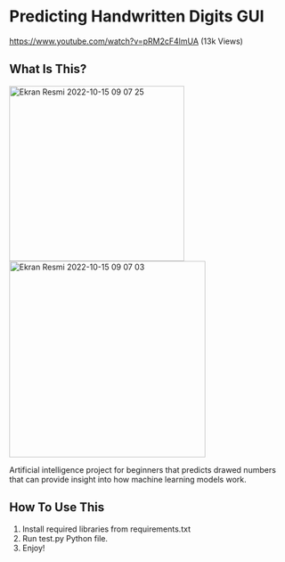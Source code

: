 Predicting Handwritten Digits GUI
==============================

https://www.youtube.com/watch?v=pRM2cF4lmUA (13k Views)

What Is This?
-------------

<img width="314" alt="Ekran Resmi 2022-10-15 09 07 25" src="https://user-images.githubusercontent.com/54773283/195971831-455f90b3-de3b-4ccf-a1e9-0c01bf38c577.png"> <img width="352" alt="Ekran Resmi 2022-10-15 09 07 03" src="https://user-images.githubusercontent.com/54773283/195971833-843e4f00-1281-4a38-af88-7e76e5e0dcdd.png">

Artificial intelligence project for beginners that predicts drawed numbers that can provide insight into how machine learning models work.

How To Use This
---------------

1. Install required libraries from requirements.txt
2. Run test.py Python file.
3. Enjoy!

